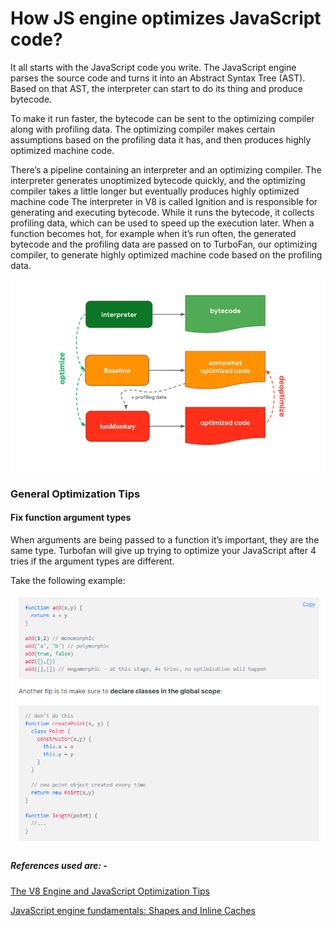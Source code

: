 # How JS engine optimizes JavaScript code?

It all starts with the JavaScript code you write. The JavaScript engine parses the source code and turns it into an Abstract Syntax Tree (AST). Based on that AST, the interpreter can start to do its thing and produce bytecode.

To make it run faster, the bytecode can be sent to the optimizing compiler along with profiling data. The optimizing compiler makes certain assumptions based on the profiling data it has, and then produces highly optimized machine code.

There’s a pipeline containing an interpreter and an optimizing compiler. The interpreter generates unoptimized bytecode quickly, and the optimizing compiler takes a little longer but eventually produces highly optimized machine code
The interpreter in V8 is called Ignition and is responsible for generating and executing bytecode. While it runs the bytecode, it collects profiling data, which can be used to speed up the execution later. When a function becomes hot, for example when it’s run often, the generated bytecode and the profiling data are passed on to TurboFan, our optimizing compiler, to generate highly optimized machine code based on the profiling data.

![](https://github.com/Ashe-Gebre/CS445-Lab2/blob/main/jsEngine2.PNG)
 
### General Optimization Tips

#### Fix function argument types

When arguments are being passed to a function it’s important, they are the same type. Turbofan will give up trying to optimize your JavaScript after 4 tries if the argument types are different.

Take the following example:

![](https://github.com/Ashe-Gebre/CS445-Lab2/blob/main/jsEngine1.PNG)
 


##### References used are: -

[The V8 Engine and JavaScript Optimization Tips](https://www.digitalocean.com/community/tutorials/js-v8-engine)

[JavaScript engine fundamentals: Shapes and Inline Caches](https://mathiasbynens.be/notes/shapes-ics)




